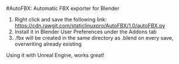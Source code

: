 #AutoFBX: Automatic FBX exporter for Blender

1. Right click and save the following link: https://cdn.rawgit.com/staticlinuxpro/AutoFBX/1.0/autoFBX.py
2. Install it in Blender User Preferences under the Addons tab
3. <filename>.fbx will be created in the same directory as <filename>.blend on every save, overwriting already existing 

Using it with Unreal Engine, works great!
